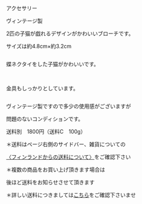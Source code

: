 <link rel="stylesheet" type="text/css" href="/assets/css/styles.css">

アクセサリー

ヴィンテージ製

2匹の子猫が戯れるデザインがかわいいブローチです。

サイズは約4.8cm×約3.2cm

<img alt="" src="http://blog.cnobi.jp/v1/blog/user/71e35865e9e62f3f9d70420d6124d2ab/1506349303"/> 

蝶ネクタイをした子猫がかわいいです。 

<img alt="" src="http://blog.cnobi.jp/v1/blog/user/71e35865e9e62f3f9d70420d6124d2ab/1506349305"/>

<img alt="" src="http://blog.cnobi.jp/v1/blog/user/71e35865e9e62f3f9d70420d6124d2ab/1506349306"/> 

金具もしっかりとしています。

<img alt="" src="http://blog.cnobi.jp/v1/blog/user/71e35865e9e62f3f9d70420d6124d2ab/1506349304"/> 

ヴィンテージ製ですので多少の使用感がございますが

問題のないコンディションです。

送料別　1800円（送料C　100g）

＊送料はページ右側のサイドバー、雑貨についての

[〈フィンランドからの送料について〉](https://dkzakka.github.io/2005/03/31/雑貨について.html)をご確認下さい

＊複数の商品をお買い上げ頂きます場合は 

後ほど送料をお知らせさせて頂きます

＊詳しい送料につきましては[こちら](http://dkzakka.blog.shinobi.jp/Entry/3385/)をご確認下さいませ
